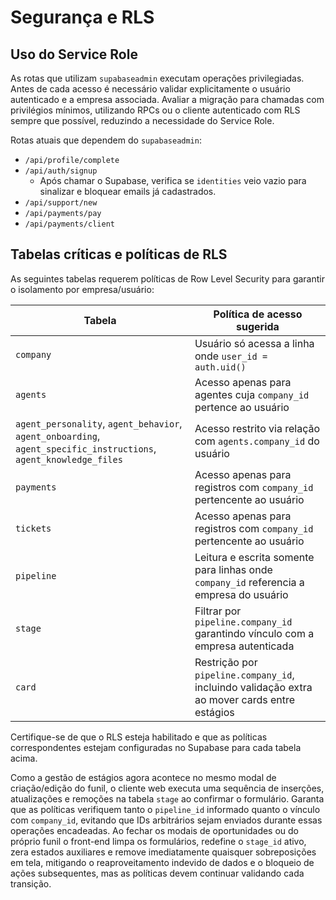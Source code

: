 # Segurança e RLS

## Uso do Service Role
As rotas que utilizam `supabaseadmin` executam operações privilegiadas. Antes de cada acesso é necessário validar explicitamente o usuário autenticado e a empresa associada. Avaliar a migração para chamadas com privilégios mínimos, utilizando RPCs ou o cliente autenticado com RLS sempre que possível, reduzindo a necessidade do Service Role.

Rotas atuais que dependem do `supabaseadmin`:

- `/api/profile/complete`
- `/api/auth/signup`
  - Após chamar o Supabase, verifica se `identities` veio vazio para sinalizar e bloquear emails já cadastrados.
- `/api/support/new`
- `/api/payments/pay`
- `/api/payments/client`

## Tabelas críticas e políticas de RLS
As seguintes tabelas requerem políticas de Row Level Security para garantir o isolamento por empresa/usuário:

| Tabela | Política de acesso sugerida |
| --- | --- |
| `company` | Usuário só acessa a linha onde `user_id = auth.uid()` |
| `agents` | Acesso apenas para agentes cuja `company_id` pertence ao usuário |
| `agent_personality`, `agent_behavior`, `agent_onboarding`, `agent_specific_instructions`, `agent_knowledge_files` | Acesso restrito via relação com `agents.company_id` do usuário |
| `payments` | Acesso apenas para registros com `company_id` pertencente ao usuário |
| `tickets` | Acesso apenas para registros com `company_id` pertencente ao usuário |
| `pipeline` | Leitura e escrita somente para linhas onde `company_id` referencia a empresa do usuário |
| `stage` | Filtrar por `pipeline.company_id` garantindo vínculo com a empresa autenticada |
| `card` | Restrição por `pipeline.company_id`, incluindo validação extra ao mover cards entre estágios |

Certifique-se de que o RLS esteja habilitado e que as políticas correspondentes estejam configuradas no Supabase para cada tabela acima.

Como a gestão de estágios agora acontece no mesmo modal de criação/edição do funil, o cliente web executa uma sequência de inserções, atualizações e remoções na tabela `stage` ao confirmar o formulário. Garanta que as políticas verifiquem tanto o `pipeline_id` informado quanto o vínculo com `company_id`, evitando que IDs arbitrários sejam enviados durante essas operações encadeadas. Ao fechar os modais de oportunidades ou do próprio funil o front-end limpa os formulários, redefine o `stage_id` ativo, zera estados auxiliares e remove imediatamente quaisquer sobreposições em tela, mitigando o reaproveitamento indevido de dados e o bloqueio de ações subsequentes, mas as políticas devem continuar validando cada transição.
